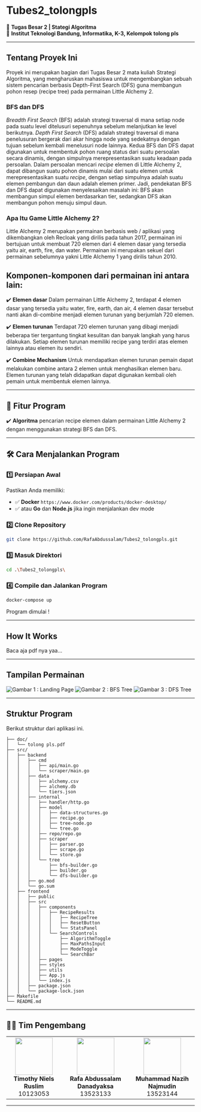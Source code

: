 # Tubes2_tolongpls

🎯 **Tugas Besar 2 | Stategi Algoritma**  
📌 **Institut Teknologi Bandung, Informatika, K-3, Kelompok tolong pls**  

---

## **Tentang Proyek Ini**  
Proyek ini merupakan bagian dari Tugas Besar 2 mata kuliah Strategi Algoritma, yang mengharuskan mahasiswa untuk mengembangkan sebuah sistem pencarian berbasis Depth-First Search (DFS) guna membangun pohon resep (recipe tree) pada permainan Little Alchemy 2.

### BFS dan DFS
_Breadth First Search_ (BFS) adalah strategi traversal di mana setiap node pada suatu level ditelusuri sepenuhnya sebelum melanjutkan ke level berikutnya. _Depth First Search_ (DFS) adalah strategi traversal di mana penelusuran bergerak dari akar hingga node yang sedekatnya dengan tujuan sebelum kembali menelusuri node lainnya. Kedua BFS dan DFS dapat digunakan untuk membentuk pohon ruang status dari suatu persoalan secara dinamis, dengan simpulnya merepresentasikan suatu keadaan pada persoalan. Dalam persoalan mencari _recipe_ elemen di Little Alchemy 2, dapat dibangun suatu pohon dinamis mulai dari suatu elemen untuk merepresentasikan suatu _recipe_, dengan setiap simpulnya adalah suatu elemen pembangun dan daun adalah elemen primer. Jadi, pendekatan BFS dan DFS dapat digunakan menyelesaikan masalah ini: BFS akan membangun simpul elemen berdasarkan tier, sedangkan DFS akan membangun pohon menuju simpul daun.

### **Apa Itu Game Little Alchemy 2?**  
Little Alchemy 2 merupakan permainan berbasis web / aplikasi yang dikembangkan oleh Recloak yang dirilis pada tahun 2017, permainan ini bertujuan untuk membuat 720 elemen dari 4 elemen dasar yang tersedia yaitu air, earth, fire, dan water. Permainan ini merupakan sekuel dari permainan sebelumnya yakni Little Alchemy 1 yang dirilis tahun 2010.

## Komponen-komponen dari permainan ini antara lain:
✔️ **Elemen dasar**
Dalam permainan Little Alchemy 2, terdapat 4 elemen dasar yang tersedia yaitu water, fire, earth, dan air,
4 elemen dasar tersebut nanti akan di-combine menjadi elemen turunan yang berjumlah 720 elemen.

✔️ **Elemen turunan**
Terdapat 720 elemen turunan yang dibagi menjadi beberapa tier tergantung tingkat kesulitan dan banyak langkah yang harus dilakukan.
Setiap elemen turunan memiliki recipe yang terdiri atas elemen lainnya atau elemen itu sendiri.

✔️ **Combine Mechanism**
Untuk mendapatkan elemen turunan pemain dapat melakukan combine antara 2 elemen untuk menghasilkan elemen baru. Elemen turunan yang telah didapatkan dapat digunakan kembali oleh pemain untuk membentuk elemen lainnya.

---

## 🚀 **Fitur Program**  
✔️ **Algoritma** pencarian recipe elemen dalam permainan Little Alchemy 2 dengan menggunakan strategi BFS dan DFS.    

---

## 🛠 **Cara Menjalankan Program**  

### 1️⃣ **Persiapan Awal**  
Pastikan Anda memiliki: 

- ✅ **Docker** `https://www.docker.com/products/docker-desktop/`
- ✅  atau **Go** dan **Node.js** jika ingin menjalankan dev mode

### 2️⃣ **Clone Repository**  
```sh
git clone https://github.com/RafaAbdussalam/Tubes2_tolongpls.git
```

### 3️⃣ **Masuk Direktori**  
```sh
cd .\Tubes2_tolongpls\
```

### 4️⃣ **Compile dan Jalankan Program**  
```sh
docker-compose up
```

Program dimulai ! 

---

## How It Works
Baca aja pdf nya yaa...

---

## **Tampilan Permainan**  
![Gambar 1 : Landing Page ](https://github.com/user-attachments/assets/d3240b95-6639-439a-be80-cb02e3945611)
![Gambar 2 : BFS Tree ](https://github.com/user-attachments/assets/de9c97bf-5aeb-41f8-9761-51835ff1c1af)
![Gambar 3 : DFS Tree ](https://github.com/user-attachments/assets/d6ee63d3-e1a1-4144-b98d-fba39754b676)

---

## Struktur Program

Berikut struktur dari aplikasi ini.

```
├── doc/
│   └── tolong pls.pdf
├── src/
│   ├── backend
│   │   ├── cmd
│   │   │   ├── api/main.go
│   │   │   └── scraper/main.go
│   │   ├── data
│   │   │   ├── alchemy.csv
│   │   │   ├── alchemy.db
│   │   │   └── tiers.json
│   │   ├── internal
│   │   │   ├── handler/http.go
│   │   │   ├── model
│   │   │   │   ├── data-structures.go
│   │   │   │   ├── recipe.go
│   │   │   │   ├── tree-node.go
│   │   │   │   └── tree.go
│   │   │   ├── repo/repo.go
│   │   │   ├── scraper
│   │   │   │   ├── parser.go
│   │   │   │   ├── scrape.go
│   │   │   │   └── store.go
│   │   │   └── tree
│   │   │       ├── bfs-builder.go
│   │   │       ├── builder.go
│   │   │       └── dfs-builder.go
│   │   ├── go.mod
│   │   └── go.sum
│   ├── frontend
│   │   ├── public
│   │   ├── src
│   │   │   ├── components
│   │   │   │   ├── RecipeResults
│   │   │   │   │   ├── RecipeTree
│   │   │   │   │   ├── ResetButton
│   │   │   │   │   └── StatsPanel
│   │   │   │   └── SearchControls
│   │   │   │       ├── AlgorithmToggle
│   │   │   │       ├── MaxPathsInput
│   │   │   │       ├── ModeToggle
│   │   │   │       └── SearchBar
│   │   │   ├── pages
│   │   │   ├── styles
│   │   │   ├── utils
│   │   │   ├── App.js
│   │   │   └── index.js
│   │   ├── package.json
│   │   └── package-lock.json
├── Makefile
└── README.md
```

---

## 👨‍💻 **Tim Pengembang**  

<p align="center">
  <table>
    <tr align="center">
      <td>
        <img src="https://github.com/timoruslim.png" width="100" height="100"><br>
        <b>Timothy Niels Ruslim</b><br>
        10123053
      </td>
      <td>
        <img src="https://github.com/RafaAbdussalam.png" width="100" height="100"><br>
        <b>Rafa Abdussalam Danadyaksa</b><br>
        13523133
      </td>
      <td>
        <img src="https://github.com/nazihstei.png" width="100" height="100"><br>
        <b>Muhammad Nazih Najmudin</b><br>
        13523144
      </td>
    </tr>
  </table>
</p>

---
